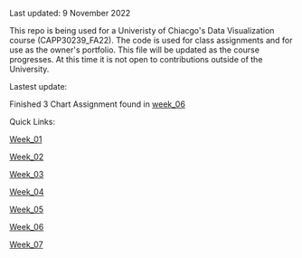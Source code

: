 Last updated: 9 November 2022

This repo is being used for a Univeristy of Chiacgo's Data Visualization course (CAPP30239_FA22).  The code is used for class assignments and for use as the owner's portfolio.  This file will be updated as the course progresses.  At this time it is not open to contributions outside of the University.

Lastest update: 

Finished 3 Chart Assignment found in <a href="https://github.com/RConnie/CAPP30239_FA22/tree/main/week_06/">week_06</a> 


Quick Links: 

<a href="https://github.com/RConnie/CAPP30239_FA22/tree/main/week_01">Week_01</a>

<a href="https://github.com/RConnie/CAPP30239_FA22/tree/main/week_02">Week_02</a>

<a href="https://github.com/RConnie/CAPP30239_FA22/tree/main/week_03">Week_03</a>

<a href="https://github.com/RConnie/CAPP30239_FA22/tree/main/week_04">Week_04</a>

<a href="https://github.com/RConnie/CAPP30239_FA22/tree/main/week_05">Week_05</a>

<a href="https://github.com/RConnie/CAPP30239_FA22/tree/main/week_06">Week_06</a>

<a href="https://github.com/RConnie/CAPP30239_FA22/tree/main/week_07">Week_07</a>


